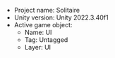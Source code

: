 <!-- UNITY CODE ASSIST INSTRUCTIONS START -->
- Project name: Solitaire
- Unity version: Unity 2022.3.40f1
- Active game object:
  - Name: UI
  - Tag: Untagged
  - Layer: UI
<!-- UNITY CODE ASSIST INSTRUCTIONS END -->